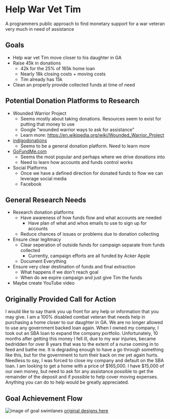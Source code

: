 # Help War Vet Tim
A programmers public approach to find monetary support for a war veteran very much in need of assistance

## Goals
- Help war vet Tim move closer to his daughter in GA
- Raise 45k in donations
  - 42k for the 25% of 165k home loan
  - Nearly 18k closing costs + moving costs
  - Tim already has 15k
- Clean an properly provide collected funds at time of need

## Potential Donation Platforms to Research
- Wounded Warrior Project
  - Seems mostly about taking donations. Resources seem to exist for putting that money to use
  - Google "wounded warrior ways to ask for assistance"
  - Learn more: https://en.wikipedia.org/wiki/Wounded_Warrior_Project
- [indigodonations](https://indigodonations.com)
  - Seems to be a general donation platform. Need to learn more
- [GoFundMe.com](https://www.gofundme.com/)
  - Seems the most popular and perhaps where we drive donations into
  - Need to learn how accounts and funds control works
- Social Platforms
  - Once we have a defined direction for donated funds to flow we can leverage social media
  - Facebook

## General Research Needs
- Research donation platforms
  - Have awareness of how funds flow and what accounts are needed
    - Have plan of what and whos emails to use to sign up for accounts
  - Reduce chances of issues or problems due to donation collecting
- Ensure clear legitmacy
  - Clear seperation of outside funds for campaign separate from funds collected
    - Currently, campaign efforts are all funded by Acker Apple
  - Document Everything
- Ensure very clear destination of funds and final extraction
  - What happens if we don't reach goal
  - When do we expire campaign and just give Tim the funds
- Maybe create YouTube video


## Originally Provided Call for Action
I would like to say thank you up front for any help or information that you may give. I am a 100% disabled combat veteran that needs help in purchasing a home closer to our daughter in GA. We are no longer allowed to use any government backed loan again. When I owned my company, I took out an SBA loan to expand the company portfolio. Unfortunately, 10 months after getting this money I fell ill, due to my war injuries, became bedridden for over 8 years that was to the extent of a nurse coming in to feed and bathe me. It is degrading enough to have a go through something like this, but for the government to turn their back on me yet again hurts. Needless to say, I was forced to close my company and default on the SBA loan. I am looking to get a home with a price of $165,000. I have $15,000 of our own money, but need to ask for any assistance possible to get the remainder of the deposit and if possible to help cover moving expenses. Anything you can do to help would be greatly appreciated. 




## Goal Achievement Flow
![image of goal swimlanes](https://static.swimlanes.io/ed7bf61562f89fac4967269e5b46a5f2.png)
[original designs here](https://swimlanes.io/u/O8Iy3bNZo)
